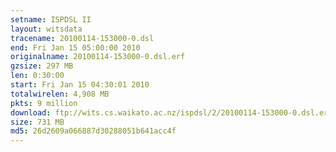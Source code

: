 ```yaml
---
setname: ISPDSL II
layout: witsdata
tracename: 20100114-153000-0.dsl
end: Fri Jan 15 05:00:00 2010
originalname: 20100114-153000-0.dsl.erf
gzsize: 297 MB
len: 0:30:00
start: Fri Jan 15 04:30:01 2010
totalwirelen: 4,908 MB
pkts: 9 million
download: ftp://wits.cs.waikato.ac.nz/ispdsl/2/20100114-153000-0.dsl.erf.gz
size: 731 MB
md5: 26d2609a066887d30288051b641acc4f
---
```

